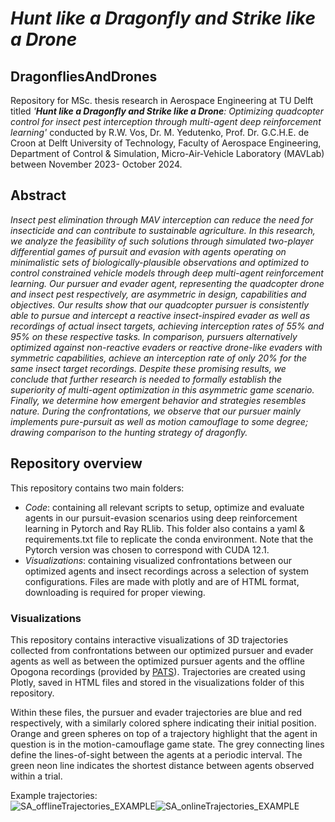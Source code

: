 # *Hunt like a Dragonfly and Strike like a Drone*
## DragonfliesAndDrones
Repository for MSc. thesis research in Aerospace Engineering at TU Delft titled *'**Hunt like a Dragonfly and Strike like a Drone**: Optimizing quadcopter control for insect pest interception through multi-agent deep reinforcement learning'* conducted by R.W. Vos, Dr. M. Yedutenko, Prof. Dr. G.C.H.E. de Croon at Delft University of Technology, Faculty of Aerospace Engineering, Department of Control & Simulation, Micro-Air-Vehicle Laboratory (MAVLab) between November 2023- October 2024.

## Abstract
*Insect pest elimination through MAV interception can reduce the need for insecticide and can contribute to sustainable agriculture. In this research, we analyze the feasibility of such solutions through simulated two-player differential games of pursuit and evasion with agents operating on minimalistic sets of biologically-plausible observations and optimized to control constrained vehicle models through deep multi-agent reinforcement learning. Our pursuer and evader agent, representing the quadcopter drone and insect pest respectively, are asymmetric in design, capabilities and objectives. Our results show that our quadcopter pursuer is consistently able to pursue and intercept a reactive insect-inspired evader as well as recordings of actual insect targets, achieving interception rates of 55\% and 95\% on these respective tasks. In comparison, pursuers alternatively optimized against non-reactive evaders or reactive drone-like evaders with symmetric capabilities, achieve an interception rate of only 20\% for the same insect target recordings. Despite these promising results, we conclude that further research is needed to formally establish the superiority of multi-agent optimization in this asymmetric game scenario. Finally, we determine how emergent behavior and strategies resembles nature. During the confrontations, we observe that our pursuer mainly implements pure-pursuit as well as motion camouflage to some degree; drawing comparison to the hunting strategy of dragonfly.*

## Repository overview
This repository contains two main folders:
- *Code*: containing all relevant scripts to setup, optimize and evaluate agents in our pursuit-evasion scenarios using deep reinforcement learning in Pytorch and Ray RLlib. This folder also contains a yaml & requirements.txt file to replicate the conda environment. Note that the Pytorch version was chosen to correspond with CUDA 12.1. 
- *Visualizations*: containing visualized confrontations between our optimized agents and insect recordings across a selection of system configurations. Files are made with plotly and are of HTML format, downloading is required for proper viewing.

### Visualizations
This repository contains interactive visualizations of 3D trajectories collected from confrontations between our optimized pursuer and evader agents as well as between the optimized pursuer agents and the offline Opogona recordings (provided by [PATS](https://www.pats-drones.com/pats-x)). Trajectories are created using Plotly, saved in HTML files and stored in the visualizations folder of this repository. 

Within these files, the pursuer and evader trajectories are blue and red respectively, with a similarly colored sphere indicating their initial position. Orange and green spheres on top of a trajectory highlight that the agent in question is in the motion-camouflage game state. The grey connecting lines define the lines-of-sight between the agents at a periodic interval. The green neon line indicates the shortest distance between agents observed within a trial.  

Example trajectories:
<br>![SA_offlineTrajectories_EXAMPLE](https://github.com/user-attachments/assets/0d1ace43-3fa9-4e95-919c-07dbebba690a)![SA_onlineTrajectories_EXAMPLE](https://github.com/user-attachments/assets/6146fc91-d8b7-49aa-988c-40d5adc286d5)



